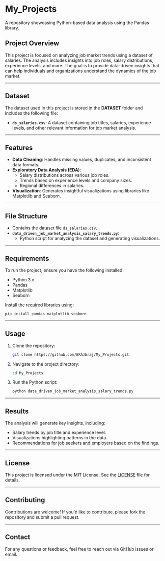 # My_Projects

A repository showcasing Python-based data analysis using the Pandas library.

## Project Overview

This project is focused on analyzing job market trends using a dataset of salaries. The analysis includes insights into job roles, salary distributions, experience levels, and more. The goal is to provide data-driven insights that can help individuals and organizations understand the dynamics of the job market.

---

## Dataset

The dataset used in this project is stored in the **DATASET** folder and includes the following file:
- **`ds_salaries.csv`**: A dataset containing job titles, salaries, experience levels, and other relevant information for job market analysis.

---

## Features

- **Data Cleaning**: Handles missing values, duplicates, and inconsistent data formats.
- **Exploratory Data Analysis (EDA)**:
  - Salary distributions across various job roles.
  - Trends based on experience levels and company sizes.
  - Regional differences in salaries.
- **Visualization**: Generates insightful visualizations using libraries like Matplotlib and Seaborn.

---

## File Structure


  - Contains the dataset file `ds_salaries.csv`.
- **`data_driven_job_market_analysis_salary_trends.py`**:
  - Python script for analyzing the dataset and generating visualizations.

---

## Requirements

To run the project, ensure you have the following installed:
- Python 3.x
- Pandas
- Matplotlib
- Seaborn

Install the required libraries using:
```bash
pip install pandas matplotlib seaborn
```

---

## Usage

1. Clone the repository:
   ```bash
   git clone https://github.com/BRAJbraj/My_Projects.git
   ```
2. Navigate to the project directory:
   ```bash
   cd My_Projects
   ```
3. Run the Python script:
   ```bash
   python data_driven_job_market_analysis_salary_trends.py
   ```

---

## Results

The analysis will generate key insights, including:
- Salary trends by job title and experience level.
- Visualizations highlighting patterns in the data.
- Recommendations for job seekers and employers based on the findings.

---

## License

This project is licensed under the MIT License. See the [LICENSE](LICENSE) file for details.

---

## Contributing

Contributions are welcome! If you'd like to contribute, please fork the repository and submit a pull request.

---

## Contact

For any questions or feedback, feel free to reach out via GitHub issues or email.


